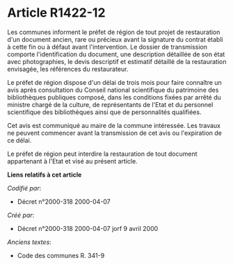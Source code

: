 # Article R1422-12

Les communes informent le préfet de région de tout projet de restauration d'un document ancien, rare ou précieux avant la
signature du contrat établi à cette fin ou à défaut avant l'intervention. Le dossier de transmission comporte
l'identification du document, une description détaillée de son état avec photographies, le devis descriptif et estimatif
détaillé de la restauration envisagée, les références du restaurateur.

Le préfet de région dispose d'un délai de trois mois pour faire connaître un avis après consultation du Conseil national
scientifique du patrimoine des bibliothèques publiques composé, dans les conditions fixées par arrêté du ministre chargé de
la culture, de représentants de l'Etat et du personnel scientifique des bibliothèques ainsi que de personnalités qualifiées.

Cet avis est communiqué au maire de la commune intéressée. Les travaux ne peuvent commencer avant la transmission de cet avis
ou l'expiration de ce délai.

Le préfet de région peut interdire la restauration de tout document appartenant à l'Etat et visé au présent article.

**Liens relatifs à cet article**

_Codifié par_:

  - Décret n°2000-318 2000-04-07

_Créé par_:

  - Décret n°2000-318 2000-04-07 jorf 9 avril 2000

_Anciens textes_:

  - Code des communes R. 341-9
